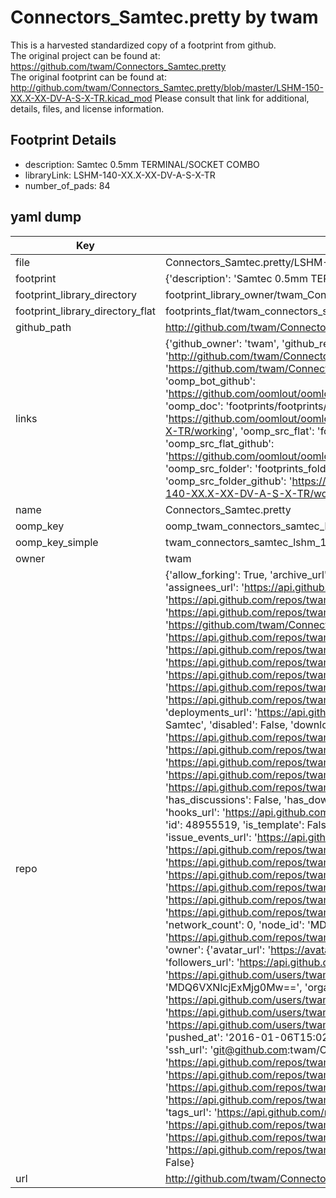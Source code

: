 # Connectors_Samtec.pretty by twam  
This is a harvested standardized copy of a footprint from github.  
The original project can be found at:  
https://github.com/twam/Connectors_Samtec.pretty  
The original footprint can be found at:
http://github.com/twam/Connectors_Samtec.pretty/blob/master/LSHM-150-XX.X-XX-DV-A-S-X-TR.kicad_mod
Please consult that link for additional, details, files, and license information.  
## Footprint Details
* description: Samtec 0.5mm TERMINAL/SOCKET COMBO  
* libraryLink: LSHM-140-XX.X-XX-DV-A-S-X-TR  
* number_of_pads: 84  
## yaml dump  
| Key | Value |  
| --- | --- |  
| file | Connectors_Samtec.pretty/LSHM-140-XX.X-XX-DV-A-S-X-TR.kicad_mod |  
| footprint | {'description': 'Samtec 0.5mm TERMINAL/SOCKET COMBO', 'libraryLink': 'LSHM-140-XX.X-XX-DV-A-S-X-TR', 'number_of_pads': 84} |  
| footprint_library_directory | footprint_library_owner/twam_Connectors_Samtec.pretty |  
| footprint_library_directory_flat | footprints_flat/twam_connectors_samtec_lshm_140_xx_x_xx_dv_a_s_x_tr/working |  
| github_path | http://github.com/twam/Connectors_Samtec.pretty/blob/master/LSHM-140-XX.X-XX-DV-A-S-X-TR.kicad_mod |  
| links | {'github_owner': 'twam', 'github_repo_name': 'Connectors_Samtec.pretty', 'github_src': 'http://github.com/twam/Connectors_Samtec.pretty/blob/master/LSHM-150-XX.X-XX-DV-A-S-X-TR.kicad_mod', 'github_src_repo': 'https://github.com/twam/Connectors_Samtec.pretty', 'oomp_bot': 'footprints/twam_connectors_samtec_lshm_140_xx_x_xx_dv_a_s_x_tr/working', 'oomp_bot_github': 'https://github.com/oomlout/oomlout_oomp_footprint_bot/tree/main/footprints/twam_connectors_samtec_lshm_140_xx_x_xx_dv_a_s_x_tr/working', 'oomp_doc': 'footprints/footprints/twam/Connectors_Samtec/LSHM-140-XX.X-XX-DV-A-S-X-TR/working/', 'oomp_doc_github': 'https://github.com/oomlout/oomlout_oomp_footprint_doc/tree/main/footprints/footprints/twam/Connectors_Samtec/LSHM-140-XX.X-XX-DV-A-S-X-TR/working', 'oomp_src_flat': 'footprints_flat/footprints_flat/twam_connectors_samtec_lshm_140_xx_x_xx_dv_a_s_x_tr/working', 'oomp_src_flat_github': 'https://github.com/oomlout/oomlout_oomp_footprint_src/tree/main/footprints_flat/twam_connectors_samtec_lshm_140_xx_x_xx_dv_a_s_x_tr/working', 'oomp_src_folder': 'footprints_folder/footprints_folder/twam/Connectors_Samtec/LSHM-140-XX.X-XX-DV-A-S-X-TR/working', 'oomp_src_folder_github': 'https://github.com/oomlout/oomlout_oomp_footprint_src/tree/main/footprints_folder/twam/Connectors_Samtec/LSHM-140-XX.X-XX-DV-A-S-X-TR/working'} |  
| name | Connectors_Samtec.pretty |  
| oomp_key | oomp_twam_connectors_samtec_lshm_140_xx_x_xx_dv_a_s_x_tr |  
| oomp_key_simple | twam_connectors_samtec_lshm_140_xx_x_xx_dv_a_s_x_tr |  
| owner | twam |  
| repo | {'allow_forking': True, 'archive_url': 'https://api.github.com/repos/twam/Connectors_Samtec.pretty/{archive_format}{/ref}', 'archived': True, 'assignees_url': 'https://api.github.com/repos/twam/Connectors_Samtec.pretty/assignees{/user}', 'blobs_url': 'https://api.github.com/repos/twam/Connectors_Samtec.pretty/git/blobs{/sha}', 'branches_url': 'https://api.github.com/repos/twam/Connectors_Samtec.pretty/branches{/branch}', 'clone_url': 'https://github.com/twam/Connectors_Samtec.pretty.git', 'collaborators_url': 'https://api.github.com/repos/twam/Connectors_Samtec.pretty/collaborators{/collaborator}', 'comments_url': 'https://api.github.com/repos/twam/Connectors_Samtec.pretty/comments{/number}', 'commits_url': 'https://api.github.com/repos/twam/Connectors_Samtec.pretty/commits{/sha}', 'compare_url': 'https://api.github.com/repos/twam/Connectors_Samtec.pretty/compare/{base}...{head}', 'contents_url': 'https://api.github.com/repos/twam/Connectors_Samtec.pretty/contents/{+path}', 'contributors_url': 'https://api.github.com/repos/twam/Connectors_Samtec.pretty/contributors', 'created_at': '2016-01-03T18:04:38Z', 'default_branch': 'master', 'deployments_url': 'https://api.github.com/repos/twam/Connectors_Samtec.pretty/deployments', 'description': 'KiCad footprints for connectors from Samtec', 'disabled': False, 'downloads_url': 'https://api.github.com/repos/twam/Connectors_Samtec.pretty/downloads', 'events_url': 'https://api.github.com/repos/twam/Connectors_Samtec.pretty/events', 'fork': False, 'forks': 0, 'forks_count': 0, 'forks_url': 'https://api.github.com/repos/twam/Connectors_Samtec.pretty/forks', 'full_name': 'twam/Connectors_Samtec.pretty', 'git_commits_url': 'https://api.github.com/repos/twam/Connectors_Samtec.pretty/git/commits{/sha}', 'git_refs_url': 'https://api.github.com/repos/twam/Connectors_Samtec.pretty/git/refs{/sha}', 'git_tags_url': 'https://api.github.com/repos/twam/Connectors_Samtec.pretty/git/tags{/sha}', 'git_url': 'git://github.com/twam/Connectors_Samtec.pretty.git', 'has_discussions': False, 'has_downloads': True, 'has_issues': True, 'has_pages': False, 'has_projects': True, 'has_wiki': True, 'homepage': '', 'hooks_url': 'https://api.github.com/repos/twam/Connectors_Samtec.pretty/hooks', 'html_url': 'https://github.com/twam/Connectors_Samtec.pretty', 'id': 48955519, 'is_template': False, 'issue_comment_url': 'https://api.github.com/repos/twam/Connectors_Samtec.pretty/issues/comments{/number}', 'issue_events_url': 'https://api.github.com/repos/twam/Connectors_Samtec.pretty/issues/events{/number}', 'issues_url': 'https://api.github.com/repos/twam/Connectors_Samtec.pretty/issues{/number}', 'keys_url': 'https://api.github.com/repos/twam/Connectors_Samtec.pretty/keys{/key_id}', 'labels_url': 'https://api.github.com/repos/twam/Connectors_Samtec.pretty/labels{/name}', 'language': 'Python', 'languages_url': 'https://api.github.com/repos/twam/Connectors_Samtec.pretty/languages', 'license': None, 'merges_url': 'https://api.github.com/repos/twam/Connectors_Samtec.pretty/merges', 'milestones_url': 'https://api.github.com/repos/twam/Connectors_Samtec.pretty/milestones{/number}', 'mirror_url': None, 'name': 'Connectors_Samtec.pretty', 'network_count': 0, 'node_id': 'MDEwOlJlcG9zaXRvcnk0ODk1NTUxOQ==', 'notifications_url': 'https://api.github.com/repos/twam/Connectors_Samtec.pretty/notifications{?since,all,participating}', 'open_issues': 0, 'open_issues_count': 0, 'owner': {'avatar_url': 'https://avatars.githubusercontent.com/u/112843?v=4', 'events_url': 'https://api.github.com/users/twam/events{/privacy}', 'followers_url': 'https://api.github.com/users/twam/followers', 'following_url': 'https://api.github.com/users/twam/following{/other_user}', 'gists_url': 'https://api.github.com/users/twam/gists{/gist_id}', 'gravatar_id': '', 'html_url': 'https://github.com/twam', 'id': 112843, 'login': 'twam', 'node_id': 'MDQ6VXNlcjExMjg0Mw==', 'organizations_url': 'https://api.github.com/users/twam/orgs', 'received_events_url': 'https://api.github.com/users/twam/received_events', 'repos_url': 'https://api.github.com/users/twam/repos', 'site_admin': False, 'starred_url': 'https://api.github.com/users/twam/starred{/owner}{/repo}', 'subscriptions_url': 'https://api.github.com/users/twam/subscriptions', 'type': 'User', 'url': 'https://api.github.com/users/twam'}, 'private': False, 'pulls_url': 'https://api.github.com/repos/twam/Connectors_Samtec.pretty/pulls{/number}', 'pushed_at': '2016-01-06T15:02:41Z', 'releases_url': 'https://api.github.com/repos/twam/Connectors_Samtec.pretty/releases{/id}', 'size': 11, 'ssh_url': 'git@github.com:twam/Connectors_Samtec.pretty.git', 'stargazers_count': 0, 'stargazers_url': 'https://api.github.com/repos/twam/Connectors_Samtec.pretty/stargazers', 'statuses_url': 'https://api.github.com/repos/twam/Connectors_Samtec.pretty/statuses/{sha}', 'subscribers_count': 3, 'subscribers_url': 'https://api.github.com/repos/twam/Connectors_Samtec.pretty/subscribers', 'subscription_url': 'https://api.github.com/repos/twam/Connectors_Samtec.pretty/subscription', 'svn_url': 'https://github.com/twam/Connectors_Samtec.pretty', 'tags_url': 'https://api.github.com/repos/twam/Connectors_Samtec.pretty/tags', 'teams_url': 'https://api.github.com/repos/twam/Connectors_Samtec.pretty/teams', 'temp_clone_token': None, 'topics': [], 'trees_url': 'https://api.github.com/repos/twam/Connectors_Samtec.pretty/git/trees{/sha}', 'updated_at': '2023-01-28T21:18:08Z', 'url': 'https://api.github.com/repos/twam/Connectors_Samtec.pretty', 'visibility': 'public', 'watchers': 0, 'watchers_count': 0, 'web_commit_signoff_required': False} |  
| url | http://github.com/twam/Connectors_Samtec.pretty |  

